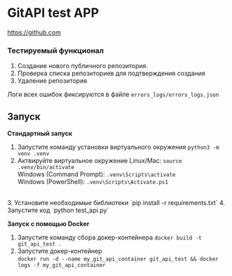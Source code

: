 # **GitAPI test APP**
https://github.com
### **Тестируемый функционал**

1. Создание нового публичного репозитория.
2. Проверка списка репозиториев для подтверждения создания
3. Удаление репозитория

Логи всех ошибок фиксируются в файле `errors_logs/errors_logs.json`

## Запуск

**Стандартный запуск**
<br>
1. Запустите команду установки виртуального окружения `python3 -m venv .venv`<br>
2. Актвируйте виртуальное окружение 
Linux/Mac: `source .venv/bin/activate`<br>
Windows (Command Prompt): `.venv\Scripts\activate`<br>
Windows (PowerShell): `.venv\Scripts\Activate.ps1`<br>
<br>
3. Установите необходимые библиотеки
`pip install -r requirements.txt`
4. Запустите код `python test_api.py`
<br>

**Запуск с помощью Docker**

1. Запустите команду сбора докер-контейнера `docker build -t git_api_test .`
2. Запустите докер-контейнер<br>`docker run -d --name my_git_api_container git_api_test && docker logs -f my_git_api_container`